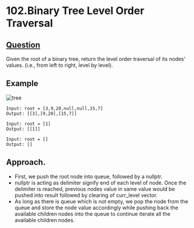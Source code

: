 # 102.Binary Tree Level Order Traversal

## [Question](https://leetcode.com/problems/binary-tree-level-order-traversal/)
Given the root of a binary tree, return the level order traversal of its nodes' values. (i.e., from left to right, level by level).

## Example
![tree](https://user-images.githubusercontent.com/42335542/137128592-46d566d7-acfe-4114-9078-86cbb4735343.png)

```
Input: root = [3,9,20,null,null,15,7]
Output: [[3],[9,20],[15,7]]
```
```
Input: root = [1]
Output: [[1]]
```
```
Input: root = []
Output: []
```

## Approach.
- First, we push the root node into queue, followed by a nullptr.
- nullptr is acting as delimiter signify end of each level of node. Once the delimiter is reached, previous nodes value in same value would be pushed into result followed by clearing of curr_level vector.
- As long as there is queue which is not empty, we pop the node from the queue and store the node value accordingly while pushing back the available children nodes into the queue to continue iterate all the available children nodes.
